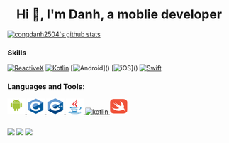 <h1 align="center">Hi 👋, I'm Danh, a moblie developer </h1>

 [![congdanh2504's github stats](https://github-readme-stats.vercel.app/api?username=congdanh2504&show_icons=true&show_icons=true&theme=buefy&count_private=true&cache_seconds=1800&line_height=24)](https://github.com/congdanh2504)
  
  ### Skills

[![ReactiveX](https://img.shields.io/badge/reactiveX-%23E4405F.svg?&style=for-the-badge)]()
[![Kotlin](https://img.shields.io/badge/kotlin-%23FF5722.svg?&style=for-the-badge&logo=kotlin&logoColor=white)]()
[![Android](https://img.shields.io/badge/android-teal.svg?&style=for-the-badge&logo=android&logoColor=white")]()
[![iOS](https://img.shields.io/badge/iOS-%23000000.svg?&style=for-the-badge&logo=ios&logoColor=white")]()
[![Swift](https://img.shields.io/badge/swift-%23FFac45.svg?&style=for-the-badge&logo=swift&logoColor=white)]()

  <h3 align="left">Languages and Tools:</h3>
<p align="left"> <a href="https://developer.android.com" target="_blank" rel="noreferrer">  
  <img src="https://raw.githubusercontent.com/devicons/devicon/master/icons/android/android-original-wordmark.svg" alt="android" width="40" height="35"/> </a> <a href="https://www.cprogramming.com/" target="_blank" rel="noreferrer"> 
  <img src="https://raw.githubusercontent.com/devicons/devicon/master/icons/c/c-original.svg" alt="c" width="40" height="35"/> </a> <a href="https://www.w3schools.com/cpp/" target="_blank" rel="noreferrer"> 
  <img src="https://raw.githubusercontent.com/devicons/devicon/master/icons/cplusplus/cplusplus-original.svg" alt="cplusplus" width="40" height="35"/> </a> <a href="https://www.w3schools.com/cs/" target="_blank" rel="noreferrer"> 
  <img src="https://raw.githubusercontent.com/devicons/devicon/master/icons/java/java-original.svg" alt="java" width="40" height="35"/> </a> <a href="https://kotlinlang.org" target="_blank" rel="noreferrer"> 
  <img src="https://www.vectorlogo.zone/logos/kotlinlang/kotlinlang-icon.svg" alt="kotlin" width="40" height="35"/> </a> <a href="https://pugjs.org" target="_blank" rel="noreferrer"> 
  <img src="https://raw.githubusercontent.com/devicons/devicon/master/icons/swift/swift-original.svg" alt="swift" width="40" height="35"/> </a> </p>
  
  ##
 
<div> 
  <a href="https://www.facebook.com/congdanh254" target="_blank"><img src="https://img.shields.io/badge/-Facebook-%230077B5?style=for-the-badge&logo=facebook&logoColor=white" target="_blank"></a> 
  <a href="https://github.com/congdanh2504" target="_blank"><img src="https://img.shields.io/badge/Github-FF0000?style=for-the-badge&logo=github&logoColor=white" target="_blank"></a>
  <a href = "mailto:danhitadr@gmail.com"><img src="https://img.shields.io/badge/-Gmail-%23333?style=for-the-badge&logo=gmail&logoColor=white" target="_blank"></a>
